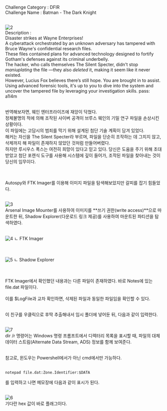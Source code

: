 Challenge Category : DFIR<br>
Challenge Name : Batman - The Dark Knight<br><br>

![2](https://github.com/user-attachments/assets/8300a60d-1ef5-4b57-9947-11fb892732c2)<br>
Description : <br>
Disaster strikes at Wayne Enterprises!<br>
A cyberattack orchestrated by an unknown adversary has tampered with Bruce Wayne's confidential research files.<br>
These files contained plans for advanced technology designed to fortify Gotham's defenses against its criminal underbelly.<br>
The hacker, who calls themselves The Silent Specter, didn't stop *maniuplating* the file —they also *deleted* it, making it seem like it never existed.<br>
However, Lucius Fox believes there’s still hope. You are brought in to assist.<br>
Using advanced forensic tools, it's up to you to dive into the system and uncover the tampered file by leveraging your investigation skills. pass: a1l4m<br><br>

번역해보자면, 웨인 엔터프라이즈에 재앙이 닥쳤다.<br>
정체불명의 적에 의해 조작된 사이버 공격이 브루스 웨인의 기밀 연구 파일을 손상시킨 상황이다.<br>
이 파일에는 고담시의 범죄를 막기 위해 설계된 첨단 기술 계획이 담겨 있었다.<br>
해커는 자신을 The Silent Specter라 부르며, 파일을 단순히 조작하는 데 그치지 않고, 삭제까지 해 파일이 존재하지 않았던 것처럼 만들어버렸다.<br>
하지만 루시우스 폭스는 여전히 희망이 있다고 믿고 있다. 당신은 도움을 주기 위해 초대받았고 첨단 포렌식 도구를 사용해 시스템에 깊이 들어가, 조작된 파일을 찾아내는 것이 당신의 임무이다.<br><br><br>


Autospy와 FTK Imager를 이용해 이미지 파일을 탐색해보았지만 갈피를 잡기 힘들었다.<br><br>

![3](https://github.com/user-attachments/assets/17d0c6fe-75cb-49c0-9b7f-16d2036d02b3)<br>
Arsenal Image Mounter를 사용하여 이미지를 **쓰기 권한(write access)**으로 마운트한 뒤, Shadow Explorer(다운로드 링크 제공)를 사용하여 마운트된 파티션을 탐색하였다.<br><br>

![4](https://github.com/user-attachments/assets/980a3c34-2d21-4ae9-b421-31433e7ffac8) ㄴ FTK Imager<br><br><br>

![5](https://github.com/user-attachments/assets/c3cda91d-326b-4280-bd0f-d15063ed43e6) ㄴ Shadow Explorer<br><br><br>

FTK Imager에서 확인했던 내용과는 다른 파일이 존재하였다. 바로 Notes에 있는 file.dat 파일이다.<br><br>
이를 $LogFile과 교차 확인하면, 삭제된 파일과 동일한 파일임을 확인할 수 있다.<br><br>

이 친구를 우클릭으로 후딱 추출해내서 임시 폴더에 넣어둔 뒤, 다음과 같이 입력한다.<br><br>

![7](https://github.com/user-attachments/assets/fc679f5d-5e11-4637-92ee-f2aa444f0bc3)<br>
dir /r 명령어는 Windows 명령 프롬프트에서 디렉터리 목록을 표시할 때, 파일의 대체 데이터 스트림(Alternate Data Stream, ADS) 정보를 함께 보여준다.<br><br>

참고로, 윈도우는 Powershell에서가 아닌 cmd에서만 가능하다.<br><br>
```
notepad file.dat:Zone.Identifier:$DATA
```
를 입력하고 나면 메모장에 다음과 같이 표시가 된다.<br><br>

![6](https://github.com/user-attachments/assets/6b7f5bd2-40f7-4cd0-ba76-2c1644ac1b6c)<br>
기다란 hex 값이 바로 플래그이다.
